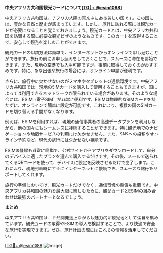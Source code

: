 **中央アフリカ共和国観光カードについて[[TG💪+ @esim1088](https://t.me/s/esim1088)]**

中央アフリカ共和国は、アフリカ大陸の真ん中にある美しい国です。この国には、豊かな自然と歴史が詰まっています。しかし、旅行に訪れる際には観光カードが必要になることを覚えておきましょう。観光カードとは、中央アフリカ共和国を訪問する際に必要な観光ビザのようなものです。このカードを取得することで、安心して観光を楽しむことができます。

観光カードの申請方法は簡単で、インターネットからオンラインで申し込むことができます。旅行の前にお申し込みをしておくことで、スムーズに滞在を開始できます。また、現地の空港でも入手可能ですが、事前に取得しておくのがおすすめです。特に、急な出張や旅行の場合には、オンライン申請が便利です。

さらに、旅行中に欠かせないのがスマホやタブレットの通信環境です。中央アフリカ共和国では、現地のSIMカードを購入して使用することもできますが、国によっては利用できるネットワークが限られている場合があります。そのような場合には、ESIM（電子SIM）が非常に便利です。ESIMは物理的なSIMカードを持たずに、オンラインで簡単に設定が可能です。これにより、複数の国のSIMカードを切り替える手間がなくなります。

例えば、ESIMを利用すれば、現地の通信事業者の高速データプランを利用しながら、他の国々にもシームレスに接続することができます。特に観光地でのナビゲーションや地図サービスの利用には欠かせません。また、SNSへの投稿やオンライン予約など、現代の旅行には欠かせない機能です。

ESIMの登録も非常に簡単で、公式サイトからアプリをダウンロードして、自分のデバイスに適したプランを選んで購入するだけです。その後、メールで送られてくるQRコードを使って、デバイスに設定を反映させるだけで完了します。これにより、現地到着時にすぐにインターネットに接続でき、スムーズな旅行をサポートしてくれます。

旅行の準備においては、観光カードだけでなく、通信環境の整備も重要です。中央アフリカ共和国の魅力を最大限に楽しむために、観光カードとESIMの組み合わせは最強のパートナーとなるでしょう。

**まとめ**

中央アフリカ共和国は、まだ開発途上ながらも魅力的な観光地として注目を集めています。観光カードの取得やESIMの導入を検討することで、より快適で安全な旅行を実現できます。ぜひ、旅行計画の際にはこれらの情報を活用してください。

[[TG💪+ @esim1088](https://t.me/s/esim1088) ![Image](https://i.postimg.cc/Y0z9fWf4/image.png)]